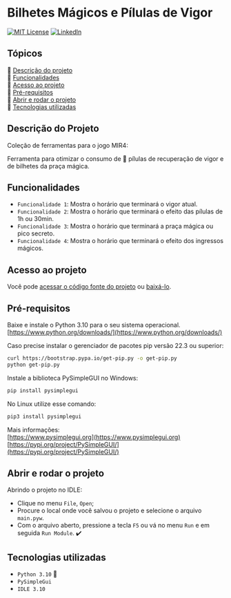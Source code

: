 # Bilhetes Mágicos e Pílulas de Vigor 

[![MIT License][license-shield]][license-url]
[![LinkedIn][linkedin-shield]][linkedin-url]

## Tópicos 

:small_blue_diamond: [Descrição do projeto](#descrição-do-projeto)<br>
:small_blue_diamond: [Funcionalidades](#funcionalidades)<br>
:small_blue_diamond: [Acesso ao projeto](#acesso-ao-projeto)<br>
:small_blue_diamond: [Pré-requisitos](#pré-requisitos)<br>
:small_blue_diamond: [Abrir e rodar o projeto](#abrir-e-rodar-o-projeto)<br>
:small_blue_diamond: [Tecnologias utilizadas](#tecnologias-utilizadas)<br>


## Descrição do Projeto

Coleção de ferramentas para o jogo MIR4:

Ferramenta para otimizar o consumo de 💊 pílulas de recuperação de vigor e de bilhetes da praça mágica.<br>

## Funcionalidades
- `Funcionalidade 1`: Mostra o horário que terminará o vigor atual.
- `Funcionalidade 2`: Mostra o horário que terminará o efeito das pílulas de 1h ou 30min.
- `Funcionalidade 3`: Mostra o horário que terminará a praça mágica ou pico secreto.
- `Funcionalidade 4`: Mostra o horário que terminará o efeito dos ingressos mágicos.

## Acesso ao projeto

Você pode [acessar o código fonte do projeto](https://github.com/eder-projetos-dev/calcular-vigor-mir4) ou [baixá-lo](https://github.com/eder-projetos-dev/calcular-vigor-mir4/archive/refs/heads/main.zip).

## Pré-requisitos

Baixe e instale o Python 3.10 para o seu sistema operacional.<br>
[https://www.python.org/downloads/](https://www.python.org/downloads/)<br>

Caso precise instalar o gerenciador de pacotes pip versão 22.3 ou superior:<br>
```bash
curl https://bootstrap.pypa.io/get-pip.py -o get-pip.py
python get-pip.py
```
Instale a biblioteca PySimpleGUI no Windows:<br>
```bash
pip install pysimplegui
```
No Linux utilize esse comando:<br>
```bash
pip3 install pysimplegui
```

Mais informações:<br>
[https://www.pysimplegui.org](https://www.pysimplegui.org)<br>
[https://pypi.org/project/PySimpleGUI/](https://pypi.org/project/PySimpleGUI/)<br>


## Abrir e rodar o projeto

Abrindo o projeto no IDLE:
- Clique no menu `File`, `Open`;
- Procure o local onde você salvou o projeto e selecione o arquivo `main.pyw`.
- Com o arquivo aberto, pressione a tecla `F5` ou vá no menu `Run` e em seguida `Run Module`. :heavy_check_mark:


## Tecnologias utilizadas

- ``Python 3.10`` :snake:
- ``PySimpleGui``
- ``IDLE 3.10``

<!-- MARKDOWN LINKS & IMAGES -->
<!-- https://www.markdownguide.org/basic-syntax/#reference-style-links -->
[license-shield]: https://img.shields.io/github/license/othneildrew/Best-README-Template.svg?style=for-the-badge
[license-url]: https://github.com/othneildrew/Best-README-Template/blob/master/LICENSE.txt
[linkedin-shield]: https://img.shields.io/badge/-LinkedIn-black.svg?style=for-the-badge&logo=linkedin&colorB=555
[linkedin-url]: https://www.linkedin.com/in/%C3%A9der-lu%C3%ADs-britto-garcia-803778207/
